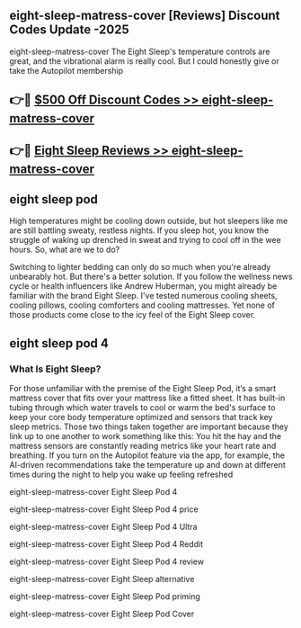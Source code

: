 ## eight-sleep-matress-cover [Reviews​] Discount Codes Update -2025

eight-sleep-matress-cover The Eight Sleep's temperature controls are great, and the vibrational alarm is really cool. But I could honestly give or take the Autopilot membership

## 👉🔴 [$500 Off Discount Codes >> eight-sleep-matress-cover](http://download.freeplayer.one?title=eight-sleep-matress-cover&ref=18-ES)

## 👉🔴 [Eight Sleep Reviews >> eight-sleep-matress-cover](http://download.freeplayer.one?title=eight-sleep-matress-cover&ref=18-ES)

## eight sleep pod

High temperatures might be cooling down outside, but hot sleepers like me are still battling sweaty, restless nights. If you sleep hot, you know the struggle of waking up drenched in sweat and trying to cool off in the wee hours. So, what are we to do?

Switching to lighter bedding can only do so much when you're already unbearably hot. But there's a better solution. If you follow the wellness news cycle or health influencers like Andrew Huberman, you might already be familiar with the brand Eight Sleep. I've tested numerous cooling sheets, cooling pillows, cooling comforters and cooling mattresses. Yet none of those products come close to the icy feel of the Eight Sleep cover.

## eight sleep pod 4

### What Is Eight Sleep?

For those unfamiliar with the premise of the Eight Sleep Pod, it’s a smart mattress cover that fits over your mattress like a fitted sheet. It has built-in tubing through which water travels to cool or warm the bed's surface to keep your core body temperature optimized and sensors that track key sleep metrics. Those two things taken together are important because they link up to one another to work something like this: You hit the hay and the mattress sensors are constantly reading metrics like your heart rate and breathing. If you turn on the Autopilot feature via the app, for example, the AI-driven recommendations take the temperature up and down at different times during the night to help you wake up feeling refreshed

eight-sleep-matress-cover Eight Sleep Pod 4

eight-sleep-matress-cover Eight Sleep Pod 4 price

eight-sleep-matress-cover Eight Sleep Pod 4 Ultra

eight-sleep-matress-cover Eight Sleep Pod 4 Reddit

eight-sleep-matress-cover Eight Sleep Pod 4 review

eight-sleep-matress-cover Eight Sleep alternative

eight-sleep-matress-cover Eight Sleep Pod priming

eight-sleep-matress-cover Eight Sleep Pod Cover